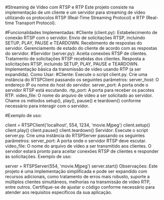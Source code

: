 #Streaming de Vídeo com RTSP e RTP
Este projeto consiste na implementação de um cliente e um servidor para streaming de vídeo utilizando os protocolos RTSP (Real-Time Streaming Protocol) e RTP (Real-time Transport Protocol).

#Funcionalidades Implementadas:
#Cliente (client.py):
Estabelecimento de conexão RTSP com o servidor.
Envio de solicitações RTSP, incluindo SETUP, PLAY, PAUSE e TEARDOWN.
Recebimento de respostas do servidor.
Gerenciamento de estado do cliente de acordo com as respostas do servidor.
#Servidor (server.py):
Aceita conexões RTSP de clientes.
Tratamento de solicitações RTSP recebidas dos clientes.
Resposta a solicitações RTSP, incluindo SETUP, PLAY, PAUSE e TEARDOWN.
Implementação básica da transmissão de vídeo usando RTP (a ser expandida).
Como Usar:
#Cliente:
Execute o script client.py.
Crie uma instância do RTSPClient passando os seguintes parâmetros:
server_host: O endereço IP ou nome do host do servidor.
server_port: A porta onde o servidor RTSP está escutando.
rtp_port: A porta para receber os pacotes RTP.
video_file: O nome do arquivo de vídeo a ser solicitado ao servidor.
Chame os métodos setup(), play(), pause() e teardown() conforme necessário para interagir com o servidor.

#Exemplo de uso:


client = RTSPClient('localhost', 554, 1234, 'movie.Mjpeg')
client.setup()
client.play()
client.pause()
client.teardown()
Servidor:
Execute o script server.py.
Crie uma instância do RTSPServer passando os seguintes parâmetros:
server_port: A porta onde o servidor RTSP deve escutar.
video_file: O nome do arquivo de vídeo a ser transmitido aos clientes.
O servidor estará pronto para aceitar conexões RTSP de clientes e responder às solicitações.
Exemplo de uso:

server = RTSPServer(554, 'movie.Mjpeg')
server.start()
Observações:
Este projeto é uma implementação simplificada e pode ser expandido com recursos adicionais, como tratamento de erros mais robusto, suporte a múltiplos clientes simultâneos, melhorias na transmissão de vídeo RTP, entre outros.
Certifique-se de ajustar o código conforme necessário para atender aos requisitos específicos da sua aplicação.
